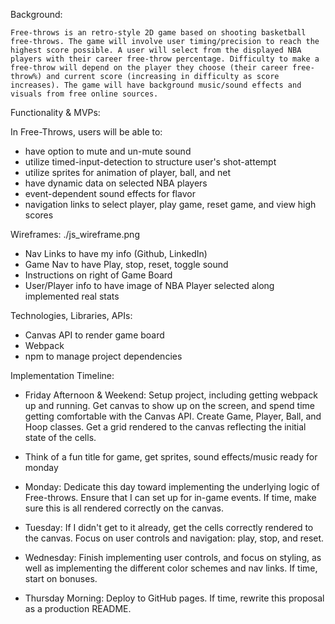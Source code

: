 Background:

    Free-throws is an retro-style 2D game based on shooting basketball free-throws. The game will involve user timing/precision to reach the highest score possible. A user will select from the displayed NBA players with their career free-throw percentage. Difficulty to make a free-throw will depend on the player they choose (their career free-throw%) and current score (increasing in difficulty as score increases). The game will have background music/sound effects and visuals from free online sources.


Functionality & MVPs:

In Free-Throws, users will be able to:
- have option to mute and un-mute sound
- utilize timed-input-detection to structure user's shot-attempt
- utilize sprites for animation of player, ball, and net
- have dynamic data on selected NBA players
- event-dependent sound effects for flavor
- navigation links to select player, play game, reset game, and view high scores

<!-- In addition, this project will include:

- An About modal describing the background and rules of the game
- A production README -->

Wireframes: 
./js_wireframe.png 
- Nav Links to have my info (Github, LinkedIn)
- Game Nav to have Play, stop, reset, toggle sound
- Instructions on right of Game Board
- User/Player info to have image of NBA Player selected along implemented real stats



Technologies, Libraries, APIs:
- Canvas API to render game board
- Webpack 
- npm to manage project dependencies

Implementation Timeline:
- Friday Afternoon & Weekend: Setup project, including getting webpack up and running. Get canvas to show up on the screen, and spend time getting comfortable with the Canvas API. Create Game, Player, Ball, and Hoop classes. Get a grid rendered to the canvas reflecting the initial state of the cells. 
* Think of a fun title for game, get sprites, sound effects/music ready for monday

- Monday: Dedicate this day toward implementing the underlying logic of Free-throws. Ensure that I can set up for in-game events. If time, make sure this is all rendered correctly on the canvas.

- Tuesday: If I didn't get to it already, get the cells correctly rendered to the canvas. Focus on user controls and navigation: play, stop, and reset.

- Wednesday: Finish implementing user controls, and focus on styling, as well as implementing the different color schemes and nav links. If time, start on bonuses.

- Thursday Morning: Deploy to GitHub pages. If time, rewrite this proposal as a production README.